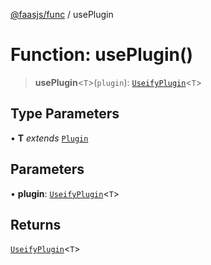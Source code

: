 [@faasjs/func](../README.md) / usePlugin

# Function: usePlugin()

> **usePlugin**\<`T`\>(`plugin`): [`UseifyPlugin`](../type-aliases/UseifyPlugin.md)\<`T`\>

## Type Parameters

• **T** *extends* [`Plugin`](../type-aliases/Plugin.md)

## Parameters

• **plugin**: [`UseifyPlugin`](../type-aliases/UseifyPlugin.md)\<`T`\>

## Returns

[`UseifyPlugin`](../type-aliases/UseifyPlugin.md)\<`T`\>
